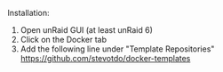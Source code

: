 Installation:

1. Open unRaid GUI (at least unRaid 6) 
2. Click on the Docker tab 
3. Add the following line under "Template Repositories" 
   https://github.com/stevotdo/docker-templates